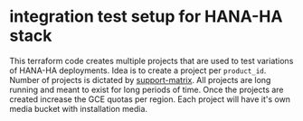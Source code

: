 # integration test setup for HANA-HA stack 
This terraform code creates multiple projects that are used to test variations of HANA-HA deployments.
Idea is to create a project per `product_id`. Number of projects is dictated by 
[support-matrix](../../../docs/support-matrix.md). All projects are long running and meant to exist for long periods of 
time. Once the projects are created increase the GCE quotas per region. Each project will have it's own media bucket 
with installation media.
